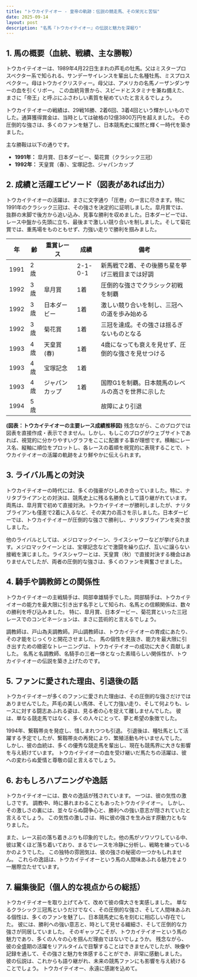 ```yaml
---
title: "トウカイテイオー - 皇帝の軌跡：伝説の競走馬、その栄光と苦悩"
date: 2025-09-14
layout: post
description: "名馬『トウカイテイオー』の伝説と魅力を深堀り"
---
```


## 1. 馬の概要（血統、戦績、主な勝鞍）

トウカイテイオーは、1989年4月22日生まれの芦毛の牡馬。父はミスタープロスペクター系で知られる、サンデーサイレンスを輩出した名種牡馬、ミスプロスペクター。母はトウカイクリスティー。母父は、アメリカの名馬ノーザンダンサーの血を引くリボー。  この血統背景から、スピードとスタミナを兼ね備えた、まさに「帝王」と呼ぶにふさわしい素質を秘めていたと言えるでしょう。

トウカイテイオーの戦績は、29戦16勝、2着6回、3着4回という輝かしいものでした。通算獲得賞金は、当時としては破格の12億3800万円を超えました。  その圧倒的な強さは、多くのファンを魅了し、日本競馬史に燦然と輝く一時代を築きました。

主な勝鞍は以下の通りです。

* **1991年：**  皐月賞、日本ダービー、菊花賞（クラシック三冠）
* **1992年：**  天皇賞（春）、宝塚記念、ジャパンカップ


## 2. 成績と活躍エピソード（図表があれば出力）

トウカイテイオーの活躍は、まさに文字通り「圧巻」の一言に尽きます。特に1991年のクラシック三冠は、その強さを決定的に証明しました。皐月賞では、抜群の末脚で後方から追い込み、見事な勝利を収めました。日本ダービーでは、レース中盤から先頭に立ち、最後まで激しい競り合いを制しました。そして菊花賞では、重馬場をものともせず、力強い走りで勝利を掴みました。

| 年 | 齢 | 重賞レース | 成績 | 備考 |
|---|---|---|---|---|
| 1991 | 2歳 |  | 2-1-0-1 | 新馬戦で2着、その後勝ち星を挙げ三戦目までは好調 |
| 1992 | 3歳 | 皐月賞 | 1着 | 圧倒的な強さでクラシック初戦を制覇 |
| 1992 | 3歳 | 日本ダービー | 1着 |  激しい競り合いを制し、三冠への道を歩み始める |
| 1992 | 3歳 | 菊花賞 | 1着 | 三冠を達成。その強さは揺るぎないものとなる |
| 1993 | 4歳 | 天皇賞(春) | 1着 | 4歳になっても衰えを見せず、圧倒的な強さを見せつける |
| 1993 | 4歳 | 宝塚記念 | 1着 |  |
| 1993 | 4歳 | ジャパンカップ | 1着 |  国際G1を制覇。日本競馬のレベルの高さを世界に示した |
| 1994 | 5歳 |  |  |  故障により引退 |

**(図表：トウカイテイオーの主要レース成績推移図)**  残念ながら、このブログでは図表を直接作成・表示できません。しかし、もしこのブログがウェブサイトであれば、視覚的に分かりやすいグラフをここに配置する事が理想です。横軸にレース名、縦軸に順位をプロットし、各レースの着順を視覚的に表現することで、トウカイテイオーの活躍の軌跡をより鮮やかに伝えられます。


## 3. ライバル馬との対決

トウカイテイオーの時代には、多くの強豪がひしめき合っていました。特に、ナリタブライアンとの対決は、競馬史上に残る名勝負として語り継がれています。両馬は、皐月賞で初めて直接対決。トウカイテイオーが勝利しましたが、ナリタブライアンも僅差で2着に入るなど、その実力の高さを示しました。日本ダービーでは、トウカイテイオーが圧倒的な強さで勝利し、ナリタブライアンを突き放しました。

他のライバルとしては、メジロマックイーン、ライスシャワーなどが挙げられます。メジロマックイーンとは、宝塚記念などで激闘を繰り広げ、互いに譲らない接戦を演じました。ライスシャワーとは、天皇賞（秋）で直接対決する機会はありませんでしたが、両者の圧倒的な強さは、多くのファンを興奮させました。


## 4. 騎手や調教師との関係性

トウカイテイオーの主戦騎手は、岡部幸雄騎手でした。岡部騎手は、トウカイテイオーの能力を最大限に引き出す名手として知られ、名馬との信頼関係は、数々の勝利を呼び込みました。  特に、皐月賞、日本ダービー、菊花賞といった三冠レースでのコンビネーションは、まさに芸術的と言えるでしょう。

調教師は、戸山為夫調教師。戸山調教師は、トウカイテイオーの育成にあたり、その才能をじっくりと開花させました。  馬の個性を見抜き、能力を最大限に引き出すための緻密なトレーニングは、トウカイテイオーの成功に大きく貢献しました。  名馬と名調教師、名騎手の三者一体となった素晴らしい関係性が、トウカイテイオーの伝説を築き上げたのです。


## 5. ファンに愛された理由、引退後の話

トウカイテイオーが多くのファンに愛された理由は、その圧倒的な強さだけではありませんでした。芦毛の美しい馬体、そして力強い走り、そして何よりも、レースに対する闘志あふれる姿は、見る者の心を捉えて離しませんでした。  彼は、単なる競走馬ではなく、多くの人々にとって、夢と希望の象徴でした。

1994年、繋靱帯炎を発症し、惜しまれつつも引退。  引退後は、種牡馬として活躍する予定でしたが、繋靱帯炎の再発により、繁殖活動も叶いませんでした。  しかし、彼の血統は、多くの優秀な競走馬を輩出し、現在も競馬界に大きな影響を与え続けています。  トウカイテイオーの血を受け継いだ馬たちの活躍は、彼への変わらぬ愛情と尊敬の証と言えるでしょう。


## 6. おもしろハプニングや逸話

トウカイテイオーには、数々の逸話が残されています。  一つは、彼の気性の激しさです。  調教中、時に暴れまわることもあったトウカイテイオー。  しかし、その激しさの裏には、並々ならぬ闘争心と、勝利への強い意志が隠されていたと言えるでしょう。  この気性の激しさは、時に彼の強さを生み出す原動力ともなりました。

また、レース前の落ち着きぶりも印象的でした。他の馬がソワソワしている中、彼は驚くほど落ち着いており、まるでレースを冷静に分析し、戦略を練っているかのようでした。  この独特の雰囲気は、彼の強さの秘密の一つかもしれません。  これらの逸話は、トウカイテイオーという馬の人間味あふれる魅力をより一層際立たせています。


## 7. 編集後記（個人的な視点からの総括）

トウカイテイオーを取り上げてみて、改めて彼の偉大さを実感しました。  単なるクラシック三冠馬というだけでなく、その圧倒的な強さ、そして人間味あふれる個性は、多くのファンを魅了し、日本競馬史に名を刻むに相応しい存在でした。  彼には、勝利への強い意志と、時として見せる繊細さ、そして圧倒的な力強さが同居していました。  そのギャップこそが、トウカイテイオーという馬の魅力であり、多くの人々の心を掴んだ理由ではないでしょうか。  残念ながら、彼の全盛期の活躍をリアルタイムで目撃することはできませんでしたが、映像や記録を通して、その強さと魅力を体感することができ、非常に感動しました。  彼の伝説は、これからも語り継がれ、未来の競馬ファンにも影響を与え続けることでしょう。  トウカイテイオー、永遠に感謝を込めて。
